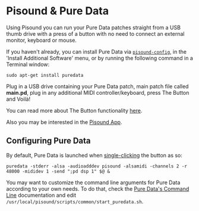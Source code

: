 # Pisound & Pure Data

Using Pisound you can run your Pure Data patches straight from a USB thumb drive with a press of a button with no need to connect an external monitor, keyboard or mouse.

If you haven't already, you can install Pure Data via [`pisound-config`](Pisound-Config.md), in the 'Install Additional Software' menu, or by running the following command in a Terminal window:

```
sudo apt-get install puredata
```

Plug in a USB drive containing your Pure Data patch, main patch file called **main.pd**, plug in any additional MIDI controller/keyboard, press The Button and Voilà!

You can read more about The Button functionality [here](The-Button.md).

Also you may be interested in the [Pisound App](Pisound-App.md).

## Configuring Pure Data

By default, Pure Data is launched when [single-clicking](https://github.com/BlokasLabs/pisound/blob/master/scripts/common/start_puredata.sh#L60) the button as so:

```
puredata -stderr -alsa -audioadddev pisound -alsamidi -channels 2 -r 48000 -mididev 1 -send ";pd dsp 1" $@ &
```

You may want to customize the command line arguments for Pure Data according to your own needs. To do that, check the [Pure Data's Command Line](https://puredata.info/docs/faq/commandline) documentation and edit `/usr/local/pisound/scripts/common/start_puredata.sh`.
